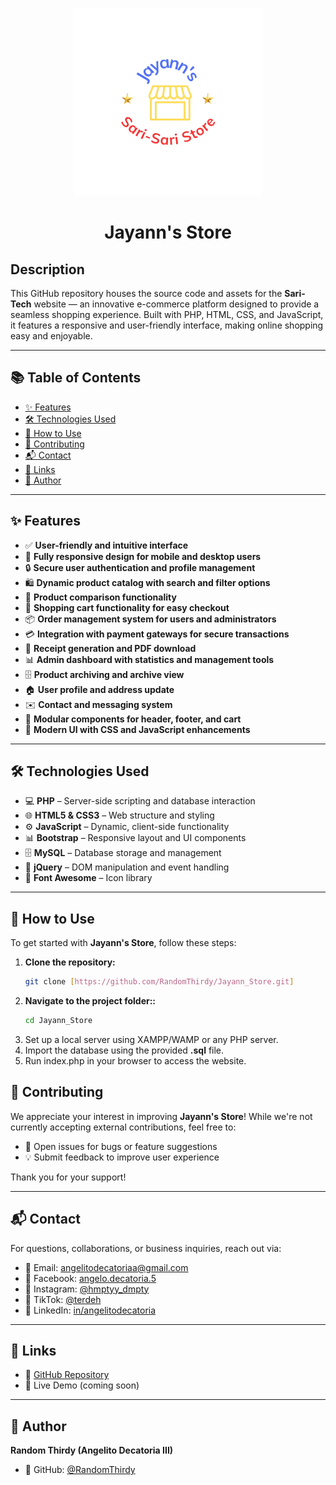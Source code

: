 <p align="center">
  <img src="https://raw.githubusercontent.com/RandomThirdy/Jayann_Store/main/images/storenijayann.png" alt="Sari-Tech Banner" width="300"/>
</p>

<h1 align="center">Jayann's Store</h1>

## Description

This GitHub repository houses the source code and assets for the **Sari-Tech** website — an innovative e-commerce platform designed to provide a seamless shopping experience. Built with PHP, HTML, CSS, and JavaScript, it features a responsive and user-friendly interface, making online shopping easy and enjoyable.

---

## 📚 Table of Contents

- [✨ Features](#-features)  
- [🛠️ Technologies Used](#️-technologies-used)  
- [🚀 How to Use](#-how-to-use)  
- [🤝 Contributing](#-contributing)  
- [📬 Contact](#-contact)  
- [🔗 Links](#-links)  
- [👤 Author](#-author)

---

## ✨ Features

- ✅ **User-friendly and intuitive interface**
- 📱 **Fully responsive design for mobile and desktop users**
- 🔒 **Secure user authentication and profile management**
- 🛍️ **Dynamic product catalog with search and filter options**
- 🔎 **Product comparison functionality**
- 🛒 **Shopping cart functionality for easy checkout**
- 📦 **Order management system for users and administrators**
- 💳 **Integration with payment gateways for secure transactions**
- 🧾 **Receipt generation and PDF download**
- 📊 **Admin dashboard with statistics and management tools**
- 🗄️ **Product archiving and archive view**
- 🏠 **User profile and address update**
- ✉️ **Contact and messaging system**
- 🧩 **Modular components for header, footer, and cart**
- 🎨 **Modern UI with CSS and JavaScript enhancements**

---

## 🛠️ Technologies Used

- 💻 **PHP** – Server-side scripting and database interaction  
- 🌐 **HTML5 & CSS3** – Web structure and styling  
- ⚙️ **JavaScript** – Dynamic, client-side functionality  
- 📊 **Bootstrap** – Responsive layout and UI components  
- 🗄️ **MySQL** – Database storage and management  
- 📜 **jQuery** – DOM manipulation and event handling  
- 🎨 **Font Awesome** – Icon library  

---

## 🚀 How to Use

To get started with **Jayann's Store**, follow these steps:

1. **Clone the repository:**
   ```bash
   git clone [https://github.com/RandomThirdy/Jayann_Store.git]
2. **Navigate to the project folder::**
    ```bash
    cd Jayann_Store
3. Set up a local server using XAMPP/WAMP or any PHP server.
4. Import the database using the provided **.sql** file.
5. Run index.php in your browser to access the website.

## 🤝 Contributing

We appreciate your interest in improving **Jayann's Store**! While we're not currently accepting external contributions, feel free to:

- 🐛 Open issues for bugs or feature suggestions  
- 💡 Submit feedback to improve user experience  

Thank you for your support!

---

## 📬 Contact

For questions, collaborations, or business inquiries, reach out via:

- 📧 Email: [angelitodecatoriaa@gmail.com](mailto:angelitodecatoriaa@gmail.com)  
- 💬 Facebook: [angelo.decatoria.5](https://facebook.com/angelo.decatoria.5)  
- 📸 Instagram: [@hmptyy_dmpty](https://instagram.com/hmptyy_dmpty)  
- 🎵 TikTok: [@terdeh](https://www.tiktok.com/@terdeh)  
- 💼 LinkedIn: [in/angelitodecatoria](https://linkedin.com/in/angelitodecatoria)  

---

## 🔗 Links

- 📂 [GitHub Repository](https://github.com/RandomThirdy/Jayann_Store)  
- 🚀 Live Demo (coming soon)  

---

## 👤 Author

**Random Thirdy (Angelito Decatoria III)**

- 🐙 GitHub: [@RandomThirdy](https://github.com/RandomThirdy)  

